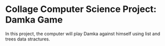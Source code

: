 # Collage Computer Science Project: Damka Game

In this project, the computer will play Damka against himself using list and trees data stractures.
